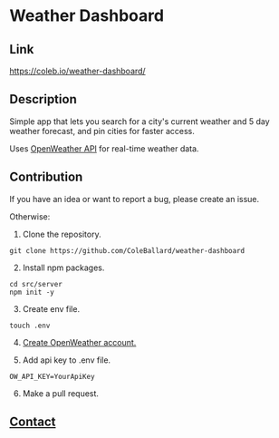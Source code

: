 # Weather Dashboard

## **Link**

https://coleb.io/weather-dashboard/

## **Description**

Simple app that lets you search for a city's current weather and 5 day weather forecast, and pin cities for faster access.

Uses [OpenWeather API](https://openweathermap.org/api) for real-time weather data.

## **Contribution**

If you have an idea or want to report a bug, please create an issue.

Otherwise:

1. Clone the repository.

```shell
git clone https://github.com/ColeBallard/weather-dashboard
```

2. Install npm packages.
```shell
cd src/server
npm init -y
```

3. Create env file.
```shell
touch .env
```

4. [Create OpenWeather account.](https://home.openweathermap.org/users/sign_up)

5. Add api key to .env file.
```dosini
OW_API_KEY=YourApiKey
```

6. Make a pull request.

## **[Contact](https://coleb.io/contact)**
